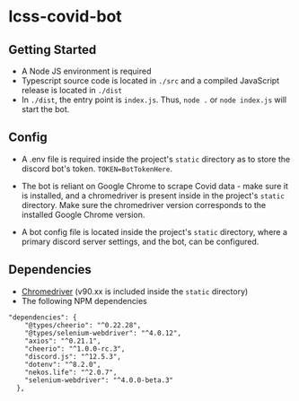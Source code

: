 # lcss-covid-bot
## Getting Started
* A Node JS environment is required 
* Typescript source code is located in `./src` and a compiled JavaScript release is located in `./dist`
* In `./dist`, the entry point is `index.js`. Thus, `node .` or `node index.js` will start the bot. 

## Config
* A .env file is required inside the project's `static` directory as to store the discord bot's token. `TOKEN=BotTokenHere`.

* The bot is reliant on Google Chrome to scrape Covid data - make sure it is installed, and a chromedriver is present inside in the project's `static` directory. Make sure the chromedriver version corresponds to the installed Google Chrome version. 

* A bot config file is located inside the project's `static` directory, where a primary discord server settings, and the bot, can be configured.

## Dependencies 
* [Chromedriver](https://chromedriver.chromium.org/downloads) (v90.xx is included inside the `static` directory)
* The following NPM dependencies 
```
"dependencies": {
    "@types/cheerio": "^0.22.28",
    "@types/selenium-webdriver": "^4.0.12",
    "axios": "^0.21.1",
    "cheerio": "^1.0.0-rc.3",
    "discord.js": "^12.5.3",
    "dotenv": "^8.2.0",
    "nekos.life": "^2.0.7",
    "selenium-webdriver": "^4.0.0-beta.3"
  },
```



